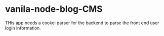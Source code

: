 # vanila-node-blog-CMS
THis app needs a cookei parser for the backend to parse the front end user login information.
